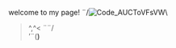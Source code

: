 welcome to my page!
¨/![Code_AUCToVFsVW](https://github.com/user-attachments/assets/17d09be2-7046-4214-873b-c9ce292239d3)\ 
>^,^<
¨¨/ \
’¨(__)__

